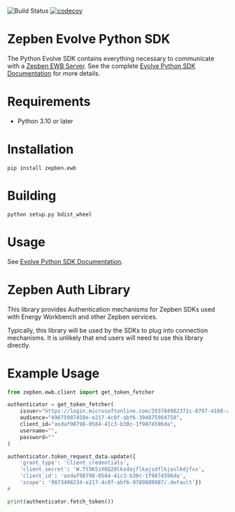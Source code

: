 ![Build Status](https://img.shields.io/github/actions/workflow/status/zepben/evolve-sdk-python/python-lib-snapshot.yml)
[![codecov](https://codecov.io/gh/zepben/evolve-sdk-python/branch/main/graph/badge.svg?token=B0WNRMMR77)](https://codecov.io/gh/zepben/evolve-sdk-python)

# Zepben Evolve Python SDK #
The Python Evolve SDK contains everything necessary to communicate with a [Zepben EWB Server](https://github.com/zepben/energy-workbench-server). See the complete [Evolve Python SDK Documentation](https://zepben.github.io/evolve/docs/python-sdk/) for more details.

# Requirements #

- Python 3.10 or later

# Installation #

```
pip install zepben.ewb
```

# Building #

```
python setup.py bdist_wheel
```
    
# Usage #

See [Evolve Python SDK Documentation](https://zepben.github.io/evolve/docs/python-sdk/).

# Zepben Auth Library #

This library provides Authentication mechanisms for Zepben SDKs used with Energy Workbench and other Zepben services.

Typically, this library will be used by the SDKs to plug into connection mechanisms. It is unlikely that end users will
need to use this library directly.

# Example Usage #

```python
from zepben.ewb.client import get_token_fetcher

authenticator = get_token_fetcher(
    issuer="https://login.microsoftonline.com/293784982371c-8797-4168-a5e7-923874928734/v2.0/",
    audience="49875987458e-e217-4c8f-abf6-394875984758",
    client_id="asdaf98798-0584-41c3-b30c-1f9874596da",
    username="",
    password=""
)

authenticator.token_request_data.update({
    'grant_type': 'client_credentials',
    'client_secret': 'W.Tt5KSzX6Q28lksdajflkajsdflkjaslkdjfxx',
    'client_id': 'asdaf98798-0584-41c3-b30c-1f9874596da',
    'scope': '9873498234-e217-4c8f-abf6-9789889987/.default'})
#

print(authenticator.fetch_token())
```
